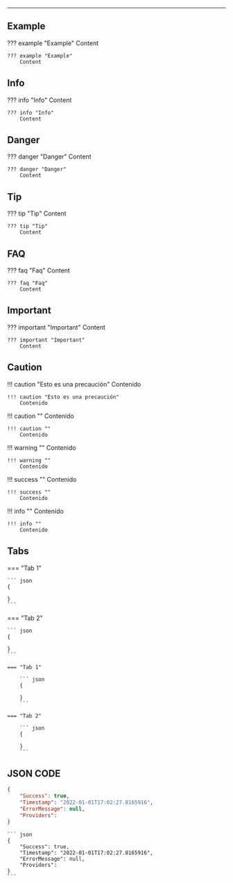---
## Example
??? example "Example"
    Content
~~~
??? example "Example"
    Content
~~~

## Info
??? info "Info"
    Content
~~~
??? info "Info"
    Content
~~~

## Danger
??? danger "Danger"
    Content
~~~
??? danger "Danger"
    Content
~~~

## Tip
??? tip "Tip"
    Content
~~~
??? tip "Tip"
    Content
~~~

## FAQ
??? faq "Faq"
    Content
~~~
??? faq "Faq"
    Content
~~~

## Important
??? important "Important"
    Content
~~~
??? important "Important"
    Content
~~~

## Caution
!!! caution "Esto es una precaución"
    Contenido
~~~
!!! caution "Esto es una precaución"
    Contenido
~~~

!!! caution ""
    Contenido
~~~
!!! caution ""
    Contenido
~~~

!!! warning ""
    Contenido
~~~
!!! warning ""
    Contenido
~~~

!!! success ""
    Contenido
~~~
!!! success ""
    Contenido
~~~

!!! info ""
    Contenido
~~~
!!! info ""
    Contenido
~~~

## Tabs
=== "Tab 1"

    ``` json
    {
        
    }
    ```

=== "Tab 2"

    ``` json
    {
        
    }
    ```
~~~
=== "Tab 1"

    ``` json
    {
        
    }
    ```

=== "Tab 2"

    ``` json
    {
        
    }
    ```
~~~

## JSON CODE
``` json
{
    "Success": true,
    "Timestamp": "2022-01-01T17:02:27.8165916",
    "ErrorMessage": null,
    "Providers":
} 
```
~~~
``` json
{
    "Success": true,
    "Timestamp": "2022-01-01T17:02:27.8165916",
    "ErrorMessage": null,
    "Providers":
} 
```
~~~